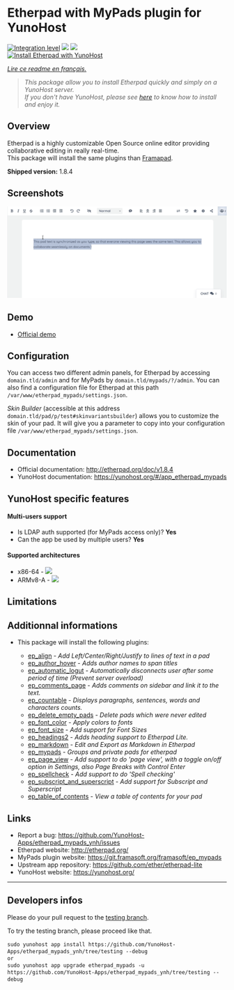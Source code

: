 # Etherpad with MyPads plugin for YunoHost

[![Integration level](https://dash.yunohost.org/integration/etherpad_mypads.svg)](https://dash.yunohost.org/appci/app/etherpad_mypads) ![](https://ci-apps.yunohost.org/ci/badges/etherpad_mypads.status.svg) [![](https://ci-apps.yunohost.org/ci/badges/etherpad_mypads.maintain.svg)](https://github.com/YunoHost/Apps/#what-to-do-if-i-cant-maintain-my-app-anymore-)  
[![Install Etherpad with YunoHost](https://install-app.yunohost.org/install-with-yunohost.png)](https://install-app.yunohost.org/?app=etherpad_mypads)

*[Lire ce readme en français.](./README_fr.md)*

> *This package allow you to install Etherpad quickly and simply on a YunoHost server.  
If you don't have YunoHost, please see [here](https://yunohost.org/#/install) to know how to install and enjoy it.*

## Overview
Etherpad is a highly customizable Open Source online editor providing collaborative editing in really real-time.  
This package will install the same plugins than [Framapad](https://framapad.org/).

**Shipped version:** 1.8.4

## Screenshots

![](https://github.com/ether/etherpad-lite/blob/develop/doc/images/etherpad_demo.gif)

## Demo

* [Official demo](https://video.etherpad.com/)

## Configuration

You can access two different admin panels, for Etherpad by accessing `domain.tld/admin` and for MyPads by `domain.tld/mypads/?/admin`. 
You can also find a configuration file for Etherpad at this path `/var/www/etherpad_mypads/settings.json`.

*Skin Builder* (accessible at this address `domain.tld/pad/p/test#skinvariantsbuilder`) allows you to customize the skin of your pad. It will give you a parameter to copy into your configuration file `/var/www/etherpad_mypads/settings.json`.

## Documentation

 * Official documentation: http://etherpad.org/doc/v1.8.4
 * YunoHost documentation: https://yunohost.org/#/app_etherpad_mypads

## YunoHost specific features

#### Multi-users support

 * Is LDAP auth supported (for MyPads access only)? **Yes**
 * Can the app be used by multiple users? **Yes**

#### Supported architectures

* x86-64 - [![](https://ci-apps.yunohost.org/ci/logs/etherpad_mypads%20%28Apps%29.svg)](https://ci-apps.yunohost.org/ci/apps/etherpad_mypads/)
* ARMv8-A - [![](https://ci-apps-arm.yunohost.org/ci/logs/etherpad_mypads%20%28Apps%29.svg)](https://ci-apps-arm.yunohost.org/ci/apps/etherpad_mypads/)

## Limitations

## Additionnal informations

* This package will install the following plugins:

  * [ep_align](https://www.npmjs.com/package/ep_align) - *Add Left/Center/Right/Justify to lines of text in a pad*
  * [ep_author_hover](https://www.npmjs.com/package/ep_author_hover) - *Adds author names to span titles*
  * [ep_automatic_logut](https://www.npmjs.com/package/ep_automatic_logut) - *Automatically disconnects user after some period of time (Prevent server overload)*
  * [ep_comments_page](https://www.npmjs.com/package/ep_comments_page) - *Adds comments on sidebar and link it to the text.*
  * [ep_countable](https://www.npmjs.com/package/ep_countable) - *Displays paragraphs, sentences, words and characters counts.*
  * [ep_delete_empty_pads](https://www.npmjs.com/package/ep_delete_empty_pads) - *Delete pads which were never edited*
  * [ep_font_color](https://www.npmjs.com/package/ep_font_color) - *Apply colors to fonts*
  * [ep_font_size](https://www.npmjs.com/package/ep_font_size) - *Add support for Font Sizes*
  * [ep_headings2](https://www.npmjs.com/package/ep_headings2) - *Adds heading support to Etherpad Lite.*
  * [ep_markdown](https://www.npmjs.com/package/ep_markdown) - *Edit and Export as Markdown in Etherpad*
  * [ep_mypads](https://www.npmjs.com/package/ep_mypads) - *Groups and private pads for etherpad*
  * [ep_page_view](https://www.npmjs.com/package/ep_page_view) - *Add support to do 'page view', with a toggle on/off option in Settings, also Page Breaks with Control Enter*
  * [ep_spellcheck](https://www.npmjs.com/package/ep_spellcheck) - *Add support to do 'Spell checking'*
  * [ep_subscript_and_superscript](https://www.npmjs.com/package/ep_subscript_and_superscript) - *Add support for Subscript and Superscript*
  * [ep_table_of_contents](https://www.npmjs.com/package/ep_table_of_contents) - *View a table of contents for your pad*

## Links

 * Report a bug: https://github.com/YunoHost-Apps/etherpad_mypads_ynh/issues
 * Etherpad website: http://etherpad.org/
 * MyPads plugin website: https://git.framasoft.org/framasoft/ep_mypads
 * Upstream app repository: https://github.com/ether/etherpad-lite
 * YunoHost website: https://yunohost.org/

---

## Developers infos

Please do your pull request to the [testing branch](https://github.com/YunoHost-Apps/etherpad_mypads_ynh/tree/testing).

To try the testing branch, please proceed like that.
```
sudo yunohost app install https://github.com/YunoHost-Apps/etherpad_mypads_ynh/tree/testing --debug
or
sudo yunohost app upgrade etherpad_mypads -u https://github.com/YunoHost-Apps/etherpad_mypads_ynh/tree/testing --debug
```
